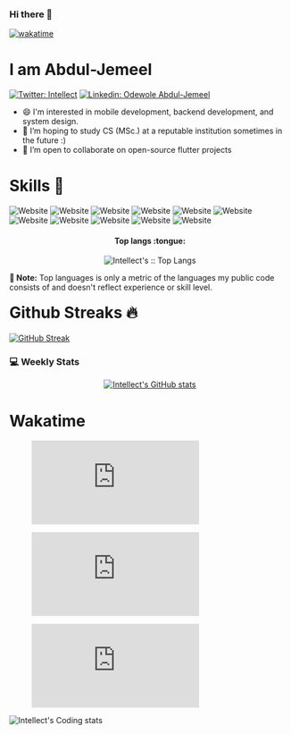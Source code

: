 ### Hi there 👋

[![wakatime](https://wakatime.com/badge/user/437f0b72-1231-4c4b-acb0-0ded1f5264e5.svg)](https://wakatime.com/@437f0b72-1231-4c4b-acb0-0ded1f5264e5)
# I am Abdul-Jemeel
  

  [![Twitter: Intellect](https://img.shields.io/twitter/follow/intellect4all?style=social)](https://twitter.com/intellect4all)
[![Linkedin: Odewole Abdul-Jemeel](https://img.shields.io/badge/-AbdulJemeel-blue?style=flat-square&logo=Linkedin&logoColor=white&link=https://www.linkedin.com/in/abdul-jemeel-odewole-393a0b105/)](https://www.linkedin.com/in/abdul-jemeel-odewole-393a0b105/)



- 😄 I'm interested in mobile development, backend development, and system design.
- 🌱 I’m hoping to study CS (MSc.) at a reputable institution sometimes in the future :)
- 👯 I’m open to collaborate on open-source flutter projects



<h1>Skills 🚀</h1>

![Website](https://img.shields.io/badge/Python-3776AB?style=for-the-badge&logo=python&logoColor=white)
![Website](https://img.shields.io/badge/Flutter-02569B.svg?&style=for-the-badge&logo=Flutter&logoColor=white)
![Website](https://img.shields.io/badge/Java-ED8B00?style=for-the-badge&logo=java&logoColor=white)
![Website](https://img.shields.io/badge/Dart-0175C2?style=for-the-badge&logo=dart&logoColor=white)
![Website](https://img.shields.io/badge/Kotlin-0095D5?&style=for-the-badge&logo=kotlin&logoColor=white)
![Website](https://img.shields.io/badge/JavaScript-F7DF1E?style=for-the-badge&logo=javascript&logoColor=white)
![Website](https://img.shields.io/badge/TypeScript-007ACC?style=for-the-badge&logo=typescript&logoColor=white)
![Website](https://img.shields.io/badge/MongoDB-%234ea94b.svg?&style=for-the-badge&logo=mongodb&logoColor=white)
![Website](https://img.shields.io/badge/firebase-FFCA28.svg?style=for-the-badge&logo=firebase&logoColor=white)
![Website](https://img.shields.io/badge/Node.js-43853D?style=for-the-badge&logo=node.js&logoColor=white)
![Website](https://img.shields.io/badge/Amazon_AWS-232F3E?style=for-the-badge&logo=amazon-aws&logoColor=white)


<h4 align="center">Top langs :tongue:</h4>

<p align="center"><img src="https://github-readme-stats.vercel.app/api/top-langs/?username=intellect4all&langs_count=8&theme=tokyonight&layout=compact&hide=html,css" alt="Intellect's :: Top Langs" /></p>

<b>🚨 Note:</b> Top languages is only a metric of the languages my public code consists of and doesn't reflect experience or skill level.

<h1 style="margin-top:20px;">Github Streaks 🔥</h1>

[![GitHub Streak](https://github-readme-streak-stats.herokuapp.com?user=intellect4all&theme=dark&hide_border=true)](https://git.io/streak-stats)

<h3>💻 Weekly Stats</h3>
<p align="center">
  <a href="https://github.com/anuraghazra/github-readme-stats">
    <img src="https://github-readme-stats.vercel.app/api?username=intellect4all&count_private=true&show_icons=true&theme=dark)](https://github.com/anuraghazra/github-readme-stats" alt="Intellect's GitHub stats" />
  </a>
</p>

<h1>
  Wakatime
</h1>

<p align="center">
    
  <figure><embed src="https://wakatime.com/share/@CodeWithIntellect/b5827d9e-28c5-4f53-8b73-637218324ff2.svg"></embed></figure>

<figure><embed src="https://wakatime.com/share/@CodeWithIntellect/6faab2b9-36cf-4fae-bf3d-f9fdd06ed5b5.svg"></embed></figure>

<figure><embed src="https://wakatime.com/share/@CodeWithIntellect/6faab2b9-36cf-4fae-bf3d-f9fdd06ed5b5.svg"></embed></figure>

<img src="https://github-readme-stats.vercel.app/api/wakatime?username=CodeWithIntellect" alt="Intellect's Coding stats" />
</p>




